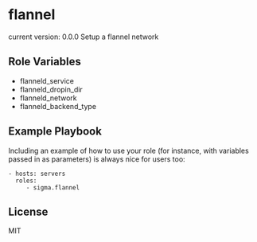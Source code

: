 flannel
============

current version: 0.0.0
Setup a flannel network

Role Variables
--------------

- flanneld_service
- flanneld_dropin_dir
- flanneld_network
- flanneld_backend_type

Example Playbook
----------------

Including an example of how to use your role (for instance, with variables passed in as parameters) is always nice for users too:

    - hosts: servers
      roles:
         - sigma.flannel

License
-------

MIT
